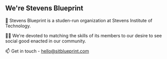 ## We're Stevens Blueprint

👋 Stevens Blueprint is a studen-run organization at Stevens Institute of Technology.

🧑‍🔬 We're devoted to matching the skills of its members to our desire to see social good enacted in our community.

📫 Get in touch - hello@sitblueprint.com

